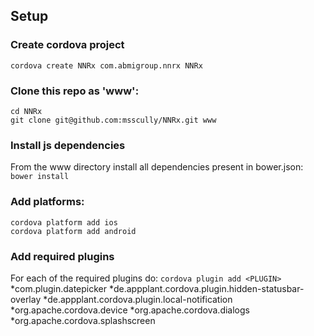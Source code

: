 ## Setup
### Create cordova project
```cordova create NNRx com.abmigroup.nnrx NNRx```

### Clone this repo as 'www':
```
cd NNRx
git clone git@github.com:msscully/NNRx.git www
```

### Install js dependencies
From the www directory install all dependencies present in bower.json:
``` bower install ```

### Add platforms:
```
cordova platform add ios
cordova platform add android
```

### Add required plugins
For each of the required plugins do:
```cordova plugin add <PLUGIN>```
*com.plugin.datepicker
*de.appplant.cordova.plugin.hidden-statusbar-overlay
*de.appplant.cordova.plugin.local-notification
*org.apache.cordova.device
*org.apache.cordova.dialogs
*org.apache.cordova.splashscreen
